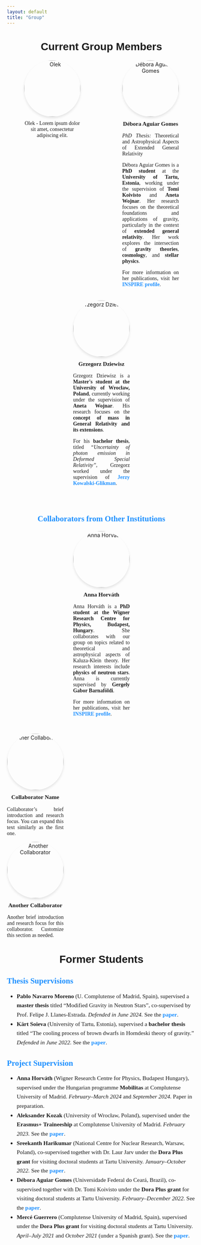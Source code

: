 ```yaml
---
layout: default
title: "Group"
---
```


<h1 style="text-align: center; font-family: 'Arial', sans-serif; font-size: 2em; margin-bottom: 20px;">Current Group Members</h1>

<div style="display: flex; flex-wrap: wrap; justify-content: space-around; gap: 20px;">

  <!-- Member 1 -->
  <div style="flex: 1 1 30%; max-width: 30%; text-align: center;">
    <img src="{{ site.baseurl }}/assets/images/group/olek.jpg" alt="Olek" 
         style="width: 150px; height: 150px; object-fit: cover; object-position: center; border-radius: 50%; box-shadow: 0 4px 6px rgba(0, 0, 0, 0.1);">
    <p style="font-family: 'Georgia', serif; font-size: 1em; margin-top: 10px;">Olek - Lorem ipsum dolor sit amet, consectetur adipiscing elit.</p>
  </div>

  <!-- Member 2 -->
<div style="flex: 1 1 30%; max-width: 30%; text-align: center;">
  <img src="{{ site.baseurl }}/assets/images/group/dag.jpg" alt="Débora Aguiar Gomes" 
       style="width: 150px; height: 150px; object-fit: cover; object-position: top 25%; border-radius: 50%; box-shadow: 0 4px 6px rgba(0, 0, 0, 0.1);">
  <p style="font-family: 'Georgia', serif; font-size: 1.1em; margin-top: 10px; font-weight: bold;">Débora Aguiar Gomes</p>
  <p style="font-family: 'Georgia', serif; font-size: 1em; margin-top: 5px; text-align: justify;">
    <em>PhD Thesis:</em> Theoretical and Astrophysical Aspects of Extended General Relativity
  </p>
  <p style="font-family: 'Georgia', serif; font-size: 1em; margin-top: 5px; text-align: justify;">
    Débora Aguiar Gomes is a <strong>PhD student</strong> at the <strong>University of Tartu, Estonia</strong>, working under the supervision of <strong>Tomi Koivisto</strong> and <strong>Aneta Wojnar</strong>. Her research focuses on the theoretical foundations and applications of gravity, particularly in the context of <strong>extended general relativity</strong>. Her work explores the intersection of <strong>gravity theories</strong>, <strong>cosmology</strong>, and <strong>stellar physics</strong>.
  </p>
  <p style="font-family: 'Georgia', serif; font-size: 1em; margin-top: 5px; text-align: justify;">
    For more information on her publications, visit her <a href="https://inspirehep.net/authors/2085236?ui-citation-summary=true" target="_blank" style="color: #1e90ff; text-decoration: none; font-weight: bold;">INSPIRE profile</a>.
  </p>
</div>



  <!-- Member 3 -->
<div style="display: flex; justify-content: space-around; margin-bottom: 30px;">
  <div style="flex: 1 1 30%; max-width: 30%; text-align: center;">
    <img src="{{ site.baseurl }}/assets/images/group/grzesiek.jpg" alt="Grzegorz Dziewisz" 
         style="width: 150px; height: 150px; object-fit: cover; object-position: top 10%; border-radius: 50%; box-shadow: 0 4px 6px rgba(0, 0, 0, 0.1);">
    <p style="font-family: 'Georgia', serif; font-size: 1.1em; margin-top: 10px; font-weight: bold;">Grzegorz Dziewisz</p>
    <p style="font-family: 'Georgia', serif; font-size: 1em; margin-top: 5px; text-align: justify;">
      Grzegorz Dziewisz is a <strong>Master's student at the University of Wrocław, Poland</strong>, currently working under the supervision of <strong>Aneta Wojnar</strong>. His research focuses on the <strong>concept of mass in General Relativity and its extensions</strong>.
    </p>
    <p style="font-family: 'Georgia', serif; font-size: 1em; margin-top: 5px; text-align: justify;">
      For his <strong>bachelor thesis</strong>, titled <em>“Uncertainty of photon emission in Deformed Special Relativity”</em>, Grzegorz worked under the supervision of <strong><a href="https://inspirehep.net/authors/1001976?ui-citation-summary=true" target="_blank" style="color: #1e90ff; text-decoration: none; font-weight: bold;">Jerzy Kowalski-Glikman</a></strong>.
    </p>
  </div>
</div>


</div>
<!-- Collaborators from Other Institutions Section -->

<h2 style="font-family: 'Georgia', serif; font-size: 1.5em; margin-bottom: 20px; color: #1e90ff; text-align: center;">Collaborators from Other Institutions</h2>

<div style="display: flex; justify-content: space-around; margin-bottom: 30px;">
  <div style="flex: 1 1 30%; max-width: 30%; text-align: center;">
    <img src="{{ site.baseurl }}/assets/images/group/ah.jpg" alt="Anna Horváth" 
         style="width: 150px; height: 150px; object-fit: cover; object-position: top 10%; border-radius: 50%; box-shadow: 0 4px 6px rgba(0, 0, 0, 0.1);">
    <p style="font-family: 'Georgia', serif; font-size: 1.1em; margin-top: 10px; font-weight: bold;">Anna Horváth</p>
    <p style="font-family: 'Georgia', serif; font-size: 1em; margin-top: 5px; text-align: justify;">
      Anna Horváth is a <strong>PhD student at the Wigner Research Centre for Physics, Budapest, Hungary</strong>. She collaborates with our group on topics related to theoretical and astrophysical aspects of Kaluza-Klein theory. Her research interests include <strong>physics of neutron stars</strong>. Anna is currently supervised by <strong>Gergely Gabor Barnaföldi</strong>.
    </p>
    <p style="font-family: 'Georgia', serif; font-size: 1em; margin-top: 5px; text-align: justify;">
      For more information on her publications, visit her <a href="https://inspirehep.net/authors/2085236?ui-citation-summary=true" target="_blank" style="color: #1e90ff; text-decoration: none; font-weight: bold;">INSPIRE profile</a>.
    </p>
  </div>
</div>


  <!-- Możesz dodać kolejne kolumny dla innych współpracowników, np. -->
  <div style="flex: 1 1 30%; max-width: 30%; text-align: center;">
    <!-- Image and Info for Next Collaborator -->
    <img src="{{ site.baseurl }}/assets/images/group/other_collaborator.jpg" alt="Other Collaborator" 
         style="width: 150px; height: 150px; object-fit: cover; object-position: top 25%; border-radius: 50%; box-shadow: 0 4px 6px rgba(0, 0, 0, 0.1);">
    <p style="font-family: 'Georgia', serif; font-size: 1.1em; margin-top: 10px; font-weight: bold;">Collaborator Name</p>
    <p style="font-family: 'Georgia', serif; font-size: 1em; margin-top: 5px; text-align: justify;">
      Collaborator’s brief introduction and research focus. You can expand this text similarly as the first one.
    </p>
  </div>

  <div style="flex: 1 1 30%; max-width: 30%; text-align: center;">
    <!-- Image and Info for Another Collaborator -->
    <img src="{{ site.baseurl }}/assets/images/group/another_collaborator.jpg" alt="Another Collaborator" 
         style="width: 150px; height: 150px; object-fit: cover; object-position: top 25%; border-radius: 50%; box-shadow: 0 4px 6px rgba(0, 0, 0, 0.1);">
    <p style="font-family: 'Georgia', serif; font-size: 1.1em; margin-top: 10px; font-weight: bold;">Another Collaborator</p>
    <p style="font-family: 'Georgia', serif; font-size: 1em; margin-top: 5px; text-align: justify;">
      Another brief introduction and research focus for this collaborator. Customize this section as needed.
    </p>
  </div>
</div>










<!-- Former Students Section -->
<h1 style="text-align: center; font-family: 'Arial', sans-serif; font-size: 2em; margin-top: 40px; margin-bottom: 20px;">Former Students</h1>

<!-- Thesis Supervisions Section -->
<h2 style="font-family: 'Georgia', serif; font-size: 1.5em; margin-bottom: 10px; color: #1e90ff;">Thesis Supervisions</h2>

<ul style="font-family: 'Georgia', serif; font-size: 1.1em; line-height: 1.6; margin-bottom: 30px;">
  <li>
    <strong>Pablo Navarro Moreno</strong> (U. Complutense of Madrid, Spain), supervised a <strong>master thesis</strong> titled 
    “Modified Gravity in Neutron Stars”, co-supervised by Prof. Felipe J. Llanes-Estrada. 
    <em>Defended in June 2024.</em> 
    See the <a href="https://arxiv.org/abs/2409.16201" target="_blank" style="color: #1e90ff; text-decoration: none; font-weight: bold;">paper</a>.
  </li>
  <li>
    <strong>Kärt Soieva</strong> (University of Tartu, Estonia), supervised a <strong>bachelor thesis</strong> titled 
    “The cooling process of brown dwarfs in Horndeski theory of gravity.” 
    <em>Defended in June 2022.</em> 
    See the <a href="https://arxiv.org/abs/2205.12812" target="_blank" style="color: #1e90ff; text-decoration: none; font-weight: bold;">paper</a>.
  </li>
</ul>

<!-- Project Supervision Section -->
<h2 style="font-family: 'Georgia', serif; font-size: 1.5em; margin-bottom: 10px; color: #1e90ff;">Project Supervision</h2>

<ul style="font-family: 'Georgia', serif; font-size: 1.1em; line-height: 1.6;">
  <li>
    <strong>Anna Horváth</strong> (Wigner Research Centre for Physics, Budapest Hungary), supervised under the Hungarian programme <strong>Mobilitas</strong> at Complutense University of Madrid. 
    <em>February–March 2024</em> and <em>September 2024</em>. Paper in preparation.
  </li>
  <li>
    <strong>Aleksander Kozak</strong> (University of Wrocław, Poland), supervised under the <strong>Erasmus+ Traineeship</strong> at Complutense University of Madrid. 
    <em>February 2023.</em> 
    See the <a href="https://arxiv.org/pdf/2303.17213" target="_blank" style="color: #1e90ff; text-decoration: none; font-weight: bold;">paper</a>.
  </li>
  <li>
    <strong>Sreekanth Harikumar</strong> (National Centre for Nuclear Research, Warsaw, Poland), co-supervised together with Dr. Laur Jarv under the <strong>Dora Plus grant</strong> for visiting doctoral students at Tartu University. 
    <em>January–October 2022.</em> 
    See the <a href="https://arxiv.org/pdf/2312.09908" target="_blank" style="color: #1e90ff; text-decoration: none; font-weight: bold;">paper</a>.
  </li>
  <li>
    <strong>Débora Aguiar Gomes</strong> (Universidade Federal do Ceará, Brazil), co-supervised together with Dr. Tomi Koivisto under the <strong>Dora Plus grant</strong> for visiting doctoral students at Tartu University. 
    <em>February–December 2022.</em> 
    See the <a href="https://inspirehep.net/files/52b592b6ae63dc941dee0a671a410068" target="_blank" style="color: #1e90ff; text-decoration: none; font-weight: bold;">paper</a>.
  </li>
  <li>
    <strong>Mercé Guerrero</strong> (Complutense University of Madrid, Spain), supervised under the <strong>Dora Plus grant</strong> for visiting doctoral students at Tartu University. 
    <em>April–July 2021</em> and <em>October 2021</em> (under a Spanish grant). 
    See the <a href="https://inspirehep.net/files/07002f565ec2c61911177ee4352d02cc" target="_blank" style="color: #1e90ff; text-decoration: none; font-weight: bold;">paper</a>.
  </li>
</ul>
